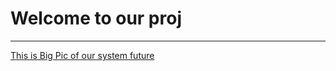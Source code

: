 <h1>Welcome to our proj</h1>
<hr>
<p><a href="./plans/swap.html"> This is Big Pic of our system future </a> </p>